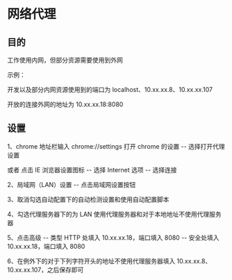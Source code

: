 # 网络代理

## 目的

工作使用内网，但部分资源需要使用到外网

示例：

开发以及部分内网资源使用到的端口为 localhost、10.xx.xx.8、10.xx.xx.107

开放的连接外网的地址为 10.xx.xx.18:8080

## 设置

1、chrome 地址栏输入 chrome://settings 打开 chrome 的设置 -- 选择打开代理设置

或者 点击 IE 浏览器设置图标 -- 选择 Internet 选项 -- 选择连接

2、局域网（LAN）设置 -- 点击局域网设置按钮

3、取消勾选自动配置下的自动检测设置和使用自动配置脚本

4、勾选代理服务器下的为 LAN 使用代理服务器和对于本地地址不使用代理服务器

5、点击高级 -- 类型 HTTP 处填入 10.xx.xx.18，端口填入 8080 -- 安全处填入 10.xx.xx.18，端口填入 8080

6、在例外下的对于下列字符开头的地址不使用代理服务器填入 10.xx.xx.8、10.xx.xx.107，之后保存即可

